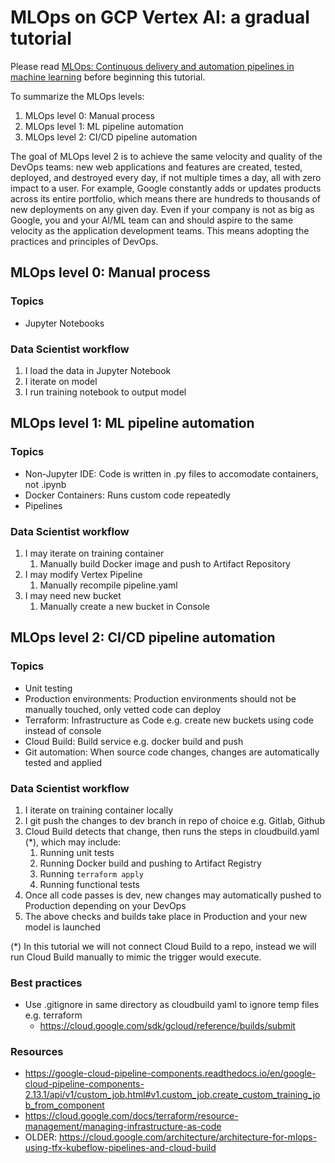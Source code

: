 # MLOps on GCP Vertex AI: a gradual tutorial
Please read [MLOps: Continuous delivery and automation pipelines in machine learning](https://cloud.google.com/architecture/mlops-continuous-delivery-and-automation-pipelines-in-machine-learning) before beginning this tutorial.

To summarize the MLOps levels:
1. MLOps level 0: Manual process
2. MLOps level 1: ML pipeline automation
3. MLOps level 2: CI/CD pipeline automation

The goal of MLOps level 2 is to achieve the same velocity and quality of the DevOps teams: new web applications and features are created, tested, deployed, and destroyed every day, if not multiple times a day, all with zero impact to a user. For example, Google constantly adds or updates products across its entire portfolio, which means there are hundreds to thousands of new deployments on any given day. Even if your company is not as big as Google, you and your AI/ML team can and should aspire to the same velocity as the application development teams. This means adopting the practices and principles of DevOps.


## MLOps level 0: Manual process
### Topics
- Jupyter Notebooks

### Data Scientist workflow
1. I load the data in Jupyter Notebook
1. I iterate on model
1. I run training notebook to output model


## MLOps level 1: ML pipeline automation
### Topics
- Non-Jupyter IDE: Code is written in .py files to accomodate containers, not .ipynb
- Docker Containers: Runs custom code repeatedly
- Pipelines

### Data Scientist workflow
1. I may iterate on training container
    1. Manually build Docker image and push to Artifact Repository
1. I may modify Vertex Pipeline
    1. Manually recompile pipeline.yaml
1. I may need new bucket
    1. Manually create a new bucket in Console


## MLOps level 2: CI/CD pipeline automation
### Topics
- Unit testing
- Production environments: Production environments should not be manually touched, only vetted code can deploy
- Terraform: Infrastructure as Code e.g. create new buckets using code instead of console
- Cloud Build: Build service e.g. docker build and push
- Git automation: When source code changes, changes are automatically tested and applied

### Data Scientist workflow
1. I iterate on training container locally
1. I git push the changes to dev branch in repo of choice e.g. Gitlab, Github
1. Cloud Build detects that change, then runs the steps in cloudbuild.yaml (*), which may include:
    1. Running unit tests
    1. Running Docker build and pushing to Artifact Registry
    1. Running `terraform apply`
    1. Running functional tests
1. Once all code passes is dev, new changes may automatically pushed to Production depending on your DevOps
1. The above checks and builds take place in Production and your new model is launched

(*) In this tutorial we will not connect Cloud Build to a repo, instead we will run Cloud Build manually to mimic the trigger would execute.

### Best practices
* Use .gitignore in same directory as cloudbuild yaml to ignore temp files e.g. terraform
    * https://cloud.google.com/sdk/gcloud/reference/builds/submit

### Resources
* https://google-cloud-pipeline-components.readthedocs.io/en/google-cloud-pipeline-components-2.13.1/api/v1/custom_job.html#v1.custom_job.create_custom_training_job_from_component
* https://cloud.google.com/docs/terraform/resource-management/managing-infrastructure-as-code
* OLDER: https://cloud.google.com/architecture/architecture-for-mlops-using-tfx-kubeflow-pipelines-and-cloud-build
